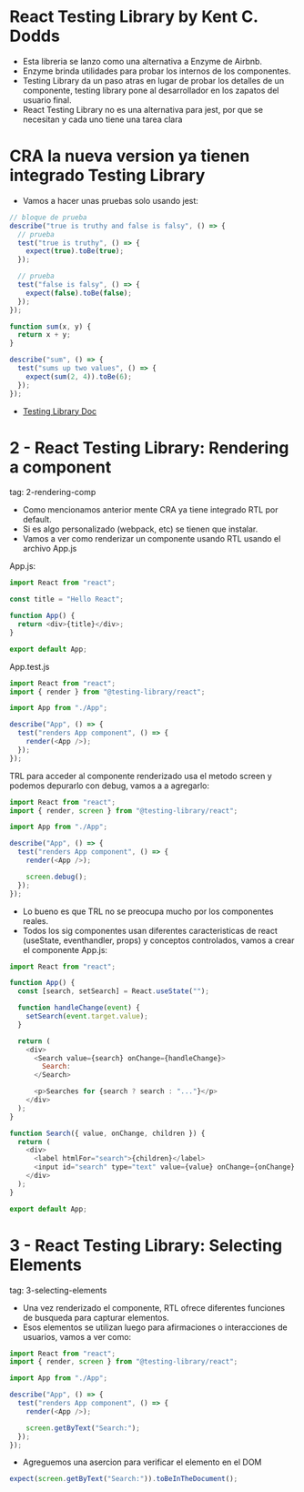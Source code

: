# React Testing Library by Kent C. Dodds

- Esta libreria se lanzo como una alternativa a Enzyme de Airbnb.
- Enzyme brinda utilidades para probar los internos de los componentes.
- Testing Library da un paso atras en lugar de probar los detalles de un componente,
  testing library pone al desarrollador en los zapatos del usuario final.
- React Testing Library no es una alternativa para jest, por que se necesitan y cada uno tiene una tarea clara

# CRA la nueva version ya tienen integrado Testing Library

- Vamos a hacer unas pruebas solo usando jest:

```javascript
// bloque de prueba
describe("true is truthy and false is falsy", () => {
  // prueba
  test("true is truthy", () => {
    expect(true).toBe(true);
  });

  // prueba
  test("false is falsy", () => {
    expect(false).toBe(false);
  });
});
```

```javascript
function sum(x, y) {
  return x + y;
}

describe("sum", () => {
  test("sums up two values", () => {
    expect(sum(2, 4)).toBe(6);
  });
});
```

- [Testing Library Doc](https://testing-library.com/)

# 2 - React Testing Library: Rendering a component

tag: 2-rendering-comp

- Como mencionamos anterior mente CRA ya tiene integrado RTL por default.
- Si es algo personalizado (webpack, etc) se tienen que instalar.
- Vamos a ver como renderizar un componente usando RTL usando el archivo App.js

App.js:

```javascript
import React from "react";

const title = "Hello React";

function App() {
  return <div>{title}</div>;
}

export default App;
```

App.test.js

```javascript
import React from "react";
import { render } from "@testing-library/react";

import App from "./App";

describe("App", () => {
  test("renders App component", () => {
    render(<App />);
  });
});
```

TRL para acceder al componente renderizado usa el metodo screen y podemos depurarlo con debug, vamos a a agregarlo:

```javascript
import React from "react";
import { render, screen } from "@testing-library/react";

import App from "./App";

describe("App", () => {
  test("renders App component", () => {
    render(<App />);

    screen.debug();
  });
});
```

- Lo bueno es que TRL no se preocupa mucho por los componentes reales.
- Todos los sig componentes usan diferentes caracteristicas de react (useState, eventhandler, props) y conceptos controlados, vamos a crear el componente App.js:

```javascript
import React from "react";

function App() {
  const [search, setSearch] = React.useState("");

  function handleChange(event) {
    setSearch(event.target.value);
  }

  return (
    <div>
      <Search value={search} onChange={handleChange}>
        Search:
      </Search>

      <p>Searches for {search ? search : "..."}</p>
    </div>
  );
}

function Search({ value, onChange, children }) {
  return (
    <div>
      <label htmlFor="search">{children}</label>
      <input id="search" type="text" value={value} onChange={onChange} />
    </div>
  );
}

export default App;
```

# 3 - React Testing Library: Selecting Elements

tag: 3-selecting-elements

- Una vez renderizado el componente, RTL ofrece diferentes funciones de busqueda para capturar elementos.
- Esos elementos se utilizan luego para afirmaciones o interacciones de usuarios, vamos a ver como:

```javascript
import React from "react";
import { render, screen } from "@testing-library/react";

import App from "./App";

describe("App", () => {
  test("renders App component", () => {
    render(<App />);

    screen.getByText("Search:");
  });
});
```

- Agreguemos una asercion para verificar el elemento en el DOM

```javascript
expect(screen.getByText("Search:")).toBeInTheDocument();
```
